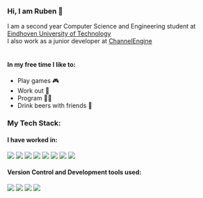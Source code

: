 ### Hi, I am Ruben 👋

I am a second year Computer Science and Engineering student at [Eindhoven University of Technology](https://www.tue.nl/en/) </br>
I also work as a junior developer at [ChannelEngine](https://www.channelengine.com/) </br>
</br>
#### In my free time I like to:
- Play games 🎮
- Work out 🔩
- Program 👨‍💻
- Drink beers with friends 🍻
### My Tech Stack:
#### I have worked in:
<p>
  <img src="https://img.shields.io/badge/HTML-E34F26?logo=HTML5&logoColor=white&style=ShieldStyle"/>
  <img src="https://img.shields.io/badge/CSS-1572B6?logo=CSS3&logoColor=white&style=ShieldStyle"/>
  <img src="https://img.shields.io/badge/JavaScript-F7DF1E?logo=JavaScript&logoColor=black&style=ShieldStyle"/>
  <img src="https://img.shields.io/badge/Java-BB0000?logo=coffeescript&logoColor=white&style=ShieldStyle"/>
  <img src="https://img.shields.io/badge/Python-3776AB?logo=python&logoColor=white&style=ShieldStyle"/>
  <img src="https://img.shields.io/badge/C%23-512BD4?logo=c-sharp&logoColor=white&style=ShieldStyle"/>
  <img src="https://img.shields.io/badge/Raspberry Pi-A22846?logo=Raspberry+Pi&logoColor=white&style=ShieldStyle"/>
  <img src="https://img.shields.io/badge/Arduino-00878F?logo=Arduino&logoColor=white&style=ShieldStyle"/>
</p>

#### Version Control and Development tools used:
<p>
  <img src="https://img.shields.io/badge/Git-F05032?logo=Git&logoColor=white&style=ShieldStyle"/>
  <img src="https://img.shields.io/badge/GitHub-181717?logo=GitHub&logoColor=white&style=ShieldStyle"/>
  <img src="https://img.shields.io/badge/Visual Studio Code-007ACC?logo=Visual+Studio+Code&logoColor=white&style=ShieldStyle"/>
  <img src="https://img.shields.io/badge/JetBrains Rider-000000?logo=Rider&logoColor=white&style=ShieldStyle"/>
</p>

